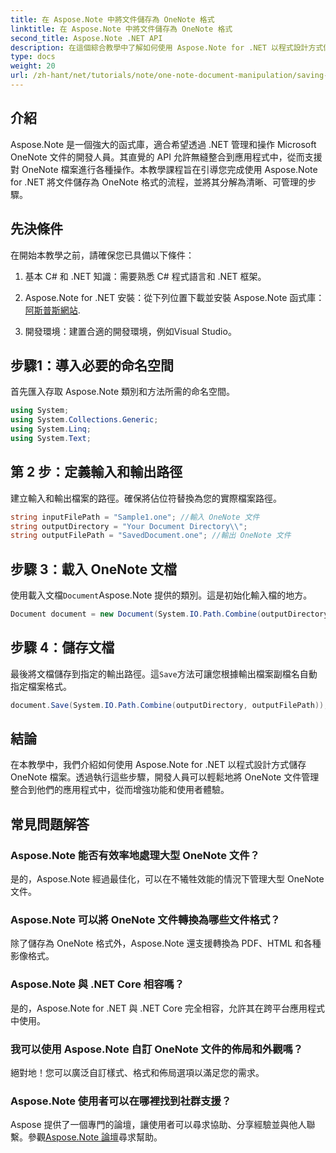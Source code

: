 ```yaml
---
title: 在 Aspose.Note 中將文件儲存為 OneNote 格式
linktitle: 在 Aspose.Note 中將文件儲存為 OneNote 格式
second_title: Aspose.Note .NET API
description: 在這個綜合教學中了解如何使用 Aspose.Note for .NET 以程式設計方式儲存 OneNote 文件。了解逐步指南，引導您完成整個過程 - 從載入現有 OneNote 檔案到以所需格式儲存它們。
type: docs
weight: 20
url: /zh-hant/net/tutorials/note/one-note-document-manipulation/saving-document-to-one-note-format/
---
```

## 介紹

Aspose.Note 是一個強大的函式庫，適合希望透過 .NET 管理和操作 Microsoft OneNote 文件的開發人員。其直覺的 API 允許無縫整合到應用程式中，從而支援對 OneNote 檔案進行各種操作。本教學課程旨在引導您完成使用 Aspose.Note for .NET 將文件儲存為 OneNote 格式的流程，並將其分解為清晰、可管理的步驟。

## 先決條件

在開始本教學之前，請確保您已具備以下條件：

1. 基本 C# 和 .NET 知識：需要熟悉 C# 程式語言和 .NET 框架。
   
2. Aspose.Note for .NET 安裝：從下列位置下載並安裝 Aspose.Note 函式庫：[阿斯普斯網站](https://releases.aspose.com/note/net/).

3. 開發環境：建置合適的開發環境，例如Visual Studio。

## 步驟1：導入必要的命名空間

首先匯入存取 Aspose.Note 類別和方法所需的命名空間。

```csharp
using System;
using System.Collections.Generic;
using System.Linq;
using System.Text;
```

## 第 2 步：定義輸入和輸出路徑

建立輸入和輸出檔案的路徑。確保將佔位符替換為您的實際檔案路徑。

```csharp
string inputFilePath = "Sample1.one"; //輸入 OneNote 文件
string outputDirectory = "Your Document Directory\\";
string outputFilePath = "SavedDocument.one"; //輸出 OneNote 文件
```

## 步驟 3：載入 OneNote 文檔

使用載入文檔`Document`Aspose.Note 提供的類別。這是初始化輸入檔的地方。

```csharp
Document document = new Document(System.IO.Path.Combine(outputDirectory, inputFilePath));
```

## 步驟 4：儲存文檔

最後將文檔儲存到指定的輸出路徑。這`Save`方法可讓您根據輸出檔案副檔名自動指定檔案格式。

```csharp
document.Save(System.IO.Path.Combine(outputDirectory, outputFilePath));
```

## 結論

在本教學中，我們介紹如何使用 Aspose.Note for .NET 以程式設計方式儲存 OneNote 檔案。透過執行這些步驟，開發人員可以輕鬆地將 OneNote 文件管理整合到他們的應用程式中，從而增強功能和使用者體驗。

## 常見問題解答

### Aspose.Note 能否有效率地處理大型 OneNote 文件？

是的，Aspose.Note 經過最佳化，可以在不犧牲效能的情況下管理大型 OneNote 文件。

### Aspose.Note 可以將 OneNote 文件轉換為哪些文件格式？

除了儲存為 OneNote 格式外，Aspose.Note 還支援轉換為 PDF、HTML 和各種影像格式。

### Aspose.Note 與 .NET Core 相容嗎？

是的，Aspose.Note for .NET 與 .NET Core 完全相容，允許其在跨平台應用程式中使用。

### 我可以使用 Aspose.Note 自訂 OneNote 文件的佈局和外觀嗎？

絕對地！您可以廣泛自訂樣式、格式和佈局選項以滿足您的需求。

### Aspose.Note 使用者可以在哪裡找到社群支援？

 Aspose 提供了一個專門的論壇，讓使用者可以尋求協助、分享經驗並與他人聯繫。參觀[Aspose.Note 論壇](https://forum.aspose.com/c/note/28)尋求幫助。